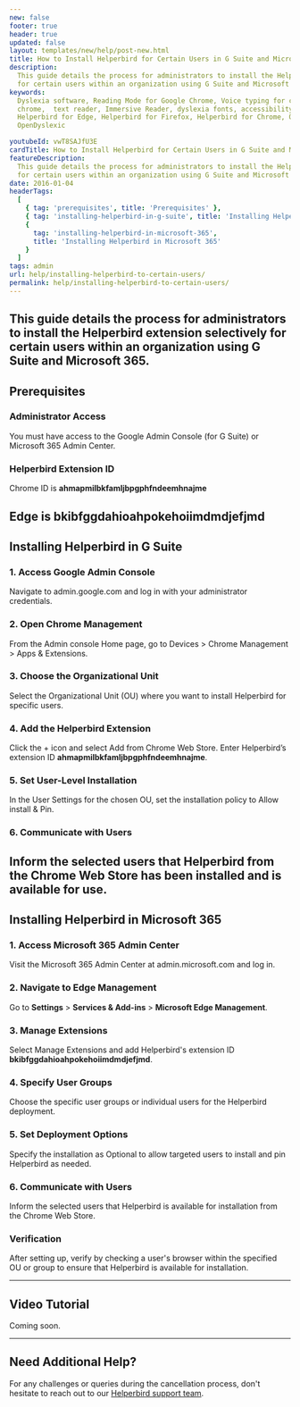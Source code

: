 ```yaml
---
new: false
footer: true
header: true
updated: false
layout: templates/new/help/post-new.html
title: How to Install Helperbird for Certain Users in G Suite and Microsoft 365
description:
  This guide details the process for administrators to install the Helperbird extension selectively
  for certain users within an organization using G Suite and Microsoft 365.
keywords:
  Dyslexia software, Reading Mode for Google Chrome, Voice typing for chrome, Text to speech for
  chrome,  text reader, Immersive Reader, dyslexia fonts, accessibility software, dyslexia software,
  Helperbird for Edge, Helperbird for Firefox, Helperbird for Chrome, Opendyslexic for Chrome,
  OpenDyslexic

youtubeId: vwT8SAJfU3E
cardTitle: How to Install Helperbird for Certain Users in G Suite and Microsoft 365
featureDescription:
  This guide details the process for administrators to install the Helperbird extension selectively
  for certain users within an organization using G Suite and Microsoft 365.
date: 2016-01-04
headerTags:
  [
    { tag: 'prerequisites', title: 'Prerequisites' },
    { tag: 'installing-helperbird-in-g-suite', title: 'Installing Helperbird in G Suite' },
    {
      tag: 'installing-helperbird-in-microsoft-365',
      title: 'Installing Helperbird in Microsoft 365'
    }
  ]
tags: admin
url: help/installing-helperbird-to-certain-users/
permalink: help/installing-helperbird-to-certain-users/
---
```


## This guide details the process for administrators to install the Helperbird extension selectively for certain users within an organization using G Suite and Microsoft 365.

## Prerequisites

### Administrator Access

You must have access to the Google Admin Console (for G Suite) or Microsoft 365 Admin Center.

### Helperbird Extension ID

Chrome ID is **ahmapmilbkfamljbpgphfndeemhnajme**

## Edge is **bkibfggdahioahpokehoiimdmdjefjmd**

## Installing Helperbird in G Suite

### 1. Access Google Admin Console

Navigate to admin.google.com and log in with your administrator credentials.

### 2. Open Chrome Management

From the Admin console Home page, go to Devices > Chrome Management > Apps & Extensions.

### 3. Choose the Organizational Unit

Select the Organizational Unit (OU) where you want to install Helperbird for specific users.

### 4. Add the Helperbird Extension

Click the + icon and select Add from Chrome Web Store. Enter Helperbird’s extension ID
**ahmapmilbkfamljbpgphfndeemhnajme**.

### 5. Set User-Level Installation

In the User Settings for the chosen OU, set the installation policy to Allow install & Pin.

### 6. Communicate with Users

## Inform the selected users that Helperbird from the Chrome Web Store has been installed and is available for use.

## Installing Helperbird in Microsoft 365

### 1. Access Microsoft 365 Admin Center

Visit the Microsoft 365 Admin Center at admin.microsoft.com and log in.

### 2. Navigate to Edge Management

Go to **Settings** > **Services & Add-ins** > **Microsoft Edge Management**.

### 3. Manage Extensions

Select Manage Extensions and add Helperbird's extension ID **bkibfggdahioahpokehoiimdmdjefjmd**.

### 4. Specify User Groups

Choose the specific user groups or individual users for the Helperbird deployment.

### 5. Set Deployment Options

Specify the installation as Optional to allow targeted users to install and pin Helperbird as
needed.

### 6. Communicate with Users

Inform the selected users that Helperbird is available for installation from the Chrome Web Store.

### Verification

After setting up, verify by checking a user's browser within the specified OU or group to ensure
that Helperbird is available for installation.

---

## Video Tutorial

Coming soon.

---

## Need Additional Help?

For any challenges or queries during the cancellation process, don't hesitate to reach out to our
[Helperbird support team](https://www.helperbird.com/support).
